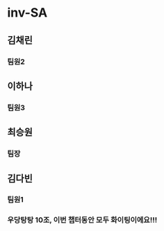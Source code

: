 # inv-SA

## 김채린
### 팀원2

## 이하나
### 팀원3

## 최승원
### 팀장

## 김다빈
### 팀원1

### 우당탕탕 10조, 이번 챕터동안 모두 화이팅이에요!!!

